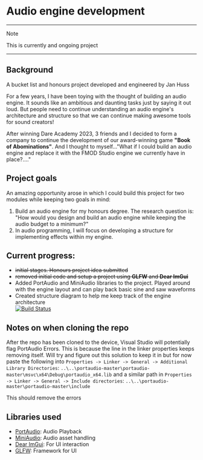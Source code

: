 ﻿# Audio engine development

---

> [!NOTE]
> This is currently and ongoing project

---

## Background
A bucket list and honours project developed and engineered by Jan Huss

For a few years, I have been toying with the thought of building an audio engine. It sounds like an ambitious and daunting tasks just by saying it out loud. But people need to continue understanding an audio engine's architecture and structure so that we can continue making awesome tools for sound creators!

After winning Dare Academy 2023, 3 friends and I decided to form a company to continue the development of our award-winning game **"Book of Abominations"**. And I thought to myself..."What if I could build an audio engine and replace it with the FMOD Studio engine we currently have in place?...."

## Project goals
An amazing opportunity arose in which I could build this project for two modules while keeping two goals in mind: 
1. Build an audio engine for my honours degree. The research question is: "How would you design and build an audio engine while keeping the audio budget to a minimum?"
2. In audio programming, I will focus on developing a structure for implementing effects within my engine.

## Current progress:
- ~~initial stages. Honours project idea submitted~~
- ~~removed initial code and setup a project using **GLFW** and **Dear ImGui**~~
- Added PortAudio and MiniAudio libraries to the project. Played around with the engine layout and can play back basic sine and saw waveforms
- Created structure diagram to help me keep track of the engine architecture<br>
[![Build Status](https://img.shields.io/badge/build-passing-brightgreen.svg)](https://github.com/)

## Notes on when cloning the repo
After the repo has been cloned to the device, Visual Studio will potentially flag PortAudio Errors. This is because the line in the linker properties keeps removing itself. Will try and figure out this solution to keep it in but for now paste the following into `Properties -> Linker -> General -> Additional Library Directories`: 
```..\..\portaudio-master\portaudio-master\msvc\x64\Debug\portaudio_x64.lib```
and a similar path in `Properties -> Linker -> General -> Include directories`:
```..\..\portaudio-master\portaudio-master\include```

This should remove the errors

## Libraries used
- [PortAudio](https://www.portaudio.com/): Audio Playback
- [MiniAudio](https://miniaud.io/): Audio asset handling
- [Dear ImGui](https://github.com/ocornut/imgui): For UI interaction
- [GLFW](https://www.glfw.org/): Framework for UI
